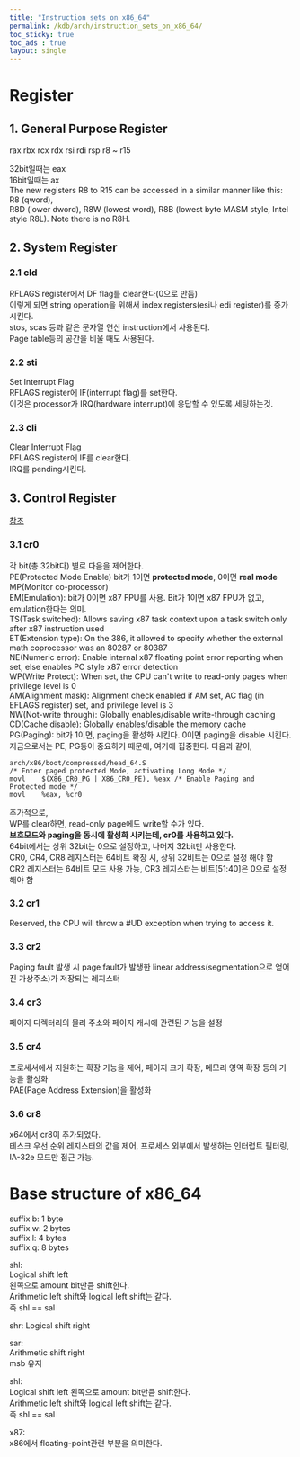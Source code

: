 ```yaml
---
title: "Instruction sets on x86_64"
permalink: /kdb/arch/instruction_sets_on_x86_64/
toc_sticky: true
toc_ads : true
layout: single
---
```


# Register
## 1. General Purpose Register
rax
rbx
rcx
rdx
rsi
rdi
rsp
r8 ~ r15

32bit일때는 eax    
16bit일때는 ax     
The new registers R8 to R15 can be accessed in a similar manner like this: R8 (qword),     
R8D (lower dword), R8W (lowest word), R8B (lowest byte MASM style, Intel style R8L). Note there is no R8H.     

## 2. System Register
### 2.1 cld
RFLAGS register에서 DF flag를 clear한다(0으로 만듬)    
이렇게 되면 string operation을 위해서 index registers(esi나 edi register)를 증가시킨다.    
stos, scas 등과 같은 문자열 연산 instruction에서 사용된다.    
Page table등의 공간을 비울 때도 사용된다.    

### 2.2 sti
Set Interrupt Flag   
RFLAGS register에 IF(interrupt flag)를 set한다.    
이것은 processor가 IRQ(hardware interrupt)에 응답할 수 있도록 세팅하는것.    

### 2.3 cli
Clear Interrupt Flag    
RFLAGS register에 IF를 clear한다.    
IRQ를 pending시킨다.    

## 3. Control Register
[참조](https://en.wikipedia.org/wiki/Control_register)     
### 3.1 cr0
각 bit(총 32bit다) 별로 다음을 제어한다.    
PE(Protected Mode Enable) bit가 1이면 **protected mode**, 0이면 **real mode**      
MP(Monitor co-processor)     
EM(Emulation): bit가 0이면 x87 FPU를 사용. Bit가 1이면 x87 FPU가 없고, emulation한다는 의미.    
TS(Task switched): Allows saving x87 task context upon a task switch only after x87 instruction used     
ET(Extension type): On the 386, it allowed to specify whether the external math coprocessor was an 80287 or 80387     
NE(Numeric error): Enable internal x87 floating point error reporting when set, else enables PC style x87 error detection      
WP(Write Protect): When set, the CPU can't write to read-only pages when privilege level is 0     
AM(Alignment mask): Alignment check enabled if AM set, AC flag (in EFLAGS register) set, and privilege level is 3    
NW(Not-write through): Globally enables/disable write-through caching     
CD(Cache disable): Globally enables/disable the memory cache     
PG(Paging): bit가 1이면, paging을 활성화 시킨다. 0이면 paging을 disable 시킨다.     
지금으로서는 PE, PG등이 중요하기 때문에, 여기에 집중한다.
다음과 같이,    
```
arch/x86/boot/compressed/head_64.S
/* Enter paged protected Mode, activating Long Mode */
movl    $(X86_CR0_PG | X86_CR0_PE), %eax /* Enable Paging and Protected mode */
movl    %eax, %cr0
```
추가적으로,     
WP를 clear하면, read-only page에도 write할 수가 있다.     
**보호모드와 paging을 동시에 활성화 시키는데, cr0를 사용하고 있다.**    
64bit에서는 상위 32bit는 0으로 설정하고, 나머지 32bit만 사용한다.      
CR0, CR4, CR8 레지스터는 64비트 확장 시, 상위 32비트는 0으로 설정 해야 함    
CR2 레지스터는 64비트 모드 사용 가능, CR3 레지스터는 비트[51:40]은 0으로 설정 해야 함     


### 3.2 cr1
Reserved, the CPU will throw a #UD exception when trying to access it.    

### 3.3 cr2
Paging fault 발생 시 page fault가 발생한 linear address(segmentation으로 얻어진 가상주소)가 저장되는 레지스터     

### 3.4 cr3
페이지 디렉터리의 물리 주소와 페이지 캐시에 관련된 기능을 설정     

### 3.5 cr4
프로세서에서 지원하는 확장 기능을 제어, 페이지 크기 확장, 메모리 영역 확장 등의 기능을 활성화     
PAE(Page Address Extension)을 활성화     

### 3.6 cr8
x64에서 cr8이 추가되었다.     
테스크 우선 순위 레지스터의 값을 제어, 프로세스 외부에서 발생하는 인터럽트 필터링, IA-32e 모드만 접근 가능.        


# Base structure of x86_64
suffix b: 1 byte    
suffix w: 2 bytes    
suffix l: 4 bytes     
suffix q: 8 bytes     

shl:     
Logical shift left    
왼쪽으로 amount bit만큼 shift한다.    
Arithmetic left shift와 logical left shift는 같다.     
즉 shl == sal    

shr:
Logical shift right    

sar:    
Arithmetic shift right      
msb 유지      

shl:     
Logical shift left 왼쪽으로 amount bit만큼 shift한다.     
Arithmetic left shift와 logical left shift는 같다.     
즉 shl == sal     

x87:     
x86에서 floating-point관련 부분을 의미한다.      



